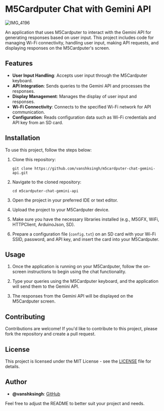# M5Cardputer Chat with Gemini API


![IMG_4196](https://github.com/vanshksingh/M5Cardputer-Chat-with-Gemini-API/assets/114809624/6dde1464-cba1-4e41-a0d2-7bf3ffa5e925)



An application that uses M5Cardputer to interact with the Gemini API for generating responses based on user input. This project includes code for managing Wi-Fi connectivity, handling user input, making API requests, and displaying responses on the M5Cardputer's screen.

## Features

- **User Input Handling**: Accepts user input through the M5Cardputer keyboard.
- **API Integration**: Sends queries to the Gemini API and processes the responses.
- **Display Management**: Manages the display of user input and responses.
- **Wi-Fi Connectivity**: Connects to the specified Wi-Fi network for API communication.
- **Configuration**: Reads configuration data such as Wi-Fi credentials and API key from an SD card.

## Installation

To use this project, follow the steps below:

1. Clone this repository:

    ```shell
    git clone https://github.com/vanshksingh/m5cardputer-chat-gemini-api.git
    ```

2. Navigate to the cloned repository:

    ```shell
    cd m5cardputer-chat-gemini-api
    ```

3. Open the project in your preferred IDE or text editor.

4. Upload the project to your M5Cardputer device.

5. Make sure you have the necessary libraries installed (e.g., M5GFX, WiFi, HTTPClient, ArduinoJson, SD).

6. Prepare a configuration file (`config.txt`) on an SD card with your Wi-Fi SSID, password, and API key, and insert the card into your M5Cardputer.

## Usage

1. Once the application is running on your M5Cardputer, follow the on-screen instructions to begin using the chat functionality.

2. Type your queries using the M5Cardputer keyboard, and the application will send them to the Gemini API.

3. The responses from the Gemini API will be displayed on the M5Cardputer screen.

## Contributing

Contributions are welcome! If you'd like to contribute to this project, please fork the repository and create a pull request.

## License

This project is licensed under the MIT License - see the [LICENSE](LICENSE) file for details.

## Author

- **@vanshksingh**: [GitHub](https://github.com/vanshksingh)

Feel free to adjust the README to better suit your project and needs.
